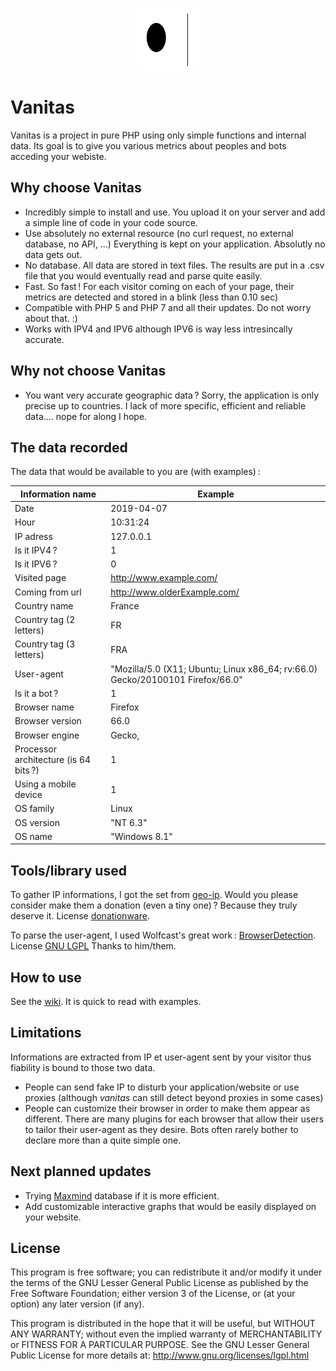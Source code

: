 <p align="center">
<img src="https://github.com/racine-p-a/vanitas/blob/master/src/img/vanitasLogo.svg" alt="drawing" width="100" height=100 />
</p>

# Vanitas

Vanitas is a project in pure PHP using only simple functions and internal data.
Its goal is to give you various metrics about peoples and bots acceding your webiste.

## Why choose Vanitas

- Incredibly simple to install and use. You upload it on your server and add a simple
 line of code in your code source.
- Use absolutely no external resource (no curl request, no external database, no API,
 ...) Everything is kept on your application. Absolutly no data gets out. 
- No database. All data are stored in text files. The results are put in a .csv file
that you would eventually read and parse quite easily.
- Fast. So fast ! For each visitor coming on each of your page, their metrics are
detected and stored in a blink (less than 0.10 sec)
- Compatible with PHP 5 and PHP 7 and all their updates. Do not worry about that. :)
- Works with IPV4 and IPV6 although IPV6 is way less intresincally accurate.

## Why not choose Vanitas

- You want very accurate geographic data ? Sorry, the application is only precise up
to countries. I lack of more specific, efficient and reliable data.... nope for along I hope.

## The data recorded

The data that would be available to you are (with examples) :

Information name | Example
---|---
Date | 2019-04-07
Hour | 10:31:24
IP adress | 127.0.0.1
Is it IPV4 ? | 1
Is it IPV6 ? | 0
Visited page | http://www.example.com/
Coming from url | http://www.olderExample.com/ 
Country name | France
Country tag (2 letters) | FR
Country tag (3 letters) | FRA
User-agent | "Mozilla/5.0 (X11; Ubuntu; Linux x86_64; rv:66.0) Gecko/20100101 Firefox/66.0"
Is it a bot ? | 1
Browser name | Firefox
Browser version | 66.0
Browser engine | Gecko,
Processor architecture (is 64 bits ?) | 1
Using a mobile device | 1
OS family | Linux
OS version | "NT 6.3"
OS name | "Windows 8.1"


## Tools/library used

To gather IP informations, I got the set from [geo-ip](http://software77.net/geo-ip/).
Would you please consider make them a donation (even a tiny one) ? Because they truly
deserve it. License [donationware](http://software77.net/geo-ip/?license).

To parse the user-agent, I used Wolfcast's great work :
[BrowserDetection](https://github.com/Wolfcast/BrowserDetection). License
[GNU LGPL](http://www.gnu.org/licenses/lgpl.html) Thanks to him/them.

## How to use

See the [wiki](https://github.com/racine-p-a/vanitas/wiki). It is quick to read with examples.

## Limitations

Informations are extracted from IP et user-agent sent by your visitor thus fiability is bound
to those two data.
- People can send fake IP to disturb your application/website or use proxies (although *vanitas*
can still detect beyond proxies in some cases)
- People can customize their browser in order to make them appear as different. There are many
plugins for each browser that allow their users to tailor their user-agent as they desire. Bots
often rarely bother to declare more than a quite simple one. 

## Next planned updates

- Trying [Maxmind](https://dev.maxmind.com/geoip/geoip2/geolite2/) database if it is
more efficient.
- Add customizable interactive graphs that would be easily displayed on your website. 

## License

This program is free software; you can redistribute it and/or modify it under the
terms of the GNU Lesser General Public License as published by the Free Software
Foundation; either version 3 of the License, or (at your option) any later version
(if any).

This program is distributed in the hope that it will be useful, but WITHOUT ANY
WARRANTY; without even the implied warranty of MERCHANTABILITY or FITNESS FOR A 
PARTICULAR PURPOSE. See the GNU Lesser General Public License for more details at: 
http://www.gnu.org/licenses/lgpl.html